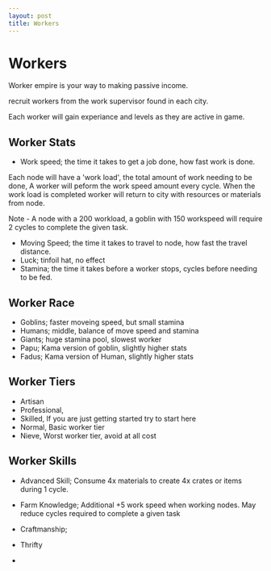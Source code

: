 ```yaml
---
layout: post
title: Workers
---
```


# Workers

Worker empire is your way to making passive income.

recruit workers from the work supervisor found in each city.

Each worker will gain experiance and levels as they are active in game.

## Worker Stats

- Work speed; the time it takes to get a job done, how fast work is done.

Each node will have a 'work load', the total amount of work needing to be done, A worker will peform the work speed amount every cycle. 
When the work load is completed worker will return to city with resources or materials from node.

Note - A node with a 200 workload, a goblin with 150 workspeed will require 2 cycles to complete the given task.

- Moving Speed; the time it takes to travel to node, how fast the travel distance.
- Luck; tinfoil hat, no effect
- Stamina; the time it takes before a worker stops, cycles before needing to be fed.

## Worker Race

- Goblins; faster moveing speed, but small stamina
- Humans; middle, balance of move speed and stamina
- Giants; huge stamina pool, slowest worker
- Papu; Kama version of goblin, slightly higher stats
- Fadus; Kama version of Human, slightly higher stats

## Worker Tiers

- Artisan
- Professional, 
- Skilled, If you are just getting started try to start here
- Normal, Basic worker tier
- Nieve, Worst worker tier, avoid at all cost

## Worker Skills

- Advanced Skill; Consume 4x materials to create 4x crates or items during 1 cycle.
- Farm Knowledge; Additional +5 work speed when working nodes. May reduce cycles required to complete a given task
- Craftmanship;
- Thrifty

-
